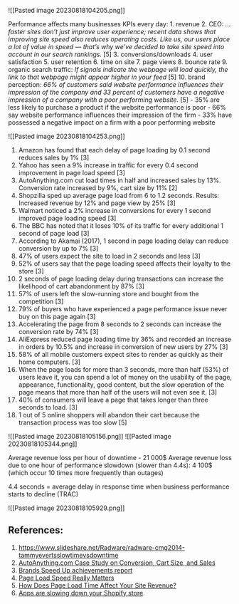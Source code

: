 ![[Pasted image 20230818104205.png]]

Performance affects many businesses KPIs every day:
	1. revenue
	2. CEO: *…faster sites don’t just improve user experience; recent data shows that improving site speed also reduces operating costs. Like us, our users place a lot of value in speed — that’s why we’ve decided to take site speed into account in our search rankings.* [5]
	3. conversions/downloads
	4. user satisfaction
	5. user retention
	6. time on site
	7. page views
	8. bounce rate
	9. organic search traffic: *If signals indicate the webpage will load quickly, the link to that webpage might appear higher in your feed* [5]
	10. brand perception: *66% of customers said website performance influences their impression of the company and 33 percent of customers have a negative impression of a company with a poor performing website.* [5]
			- 35% are less likely to purchase a product if the website performance is poor
			- 66% say website performance influences their impression of the firm
			- 33% have possessed a negative impact on a firm with a poor performing website

![[Pasted image 20230818104253.png]]

1. Amazon has found that each delay of page loading by 0.1 second reduces sales by 1% [3]
2. Yahoo has seen a 9% increase in traffic for every 0.4 second improvement in page load speed [3]
3. AutoAnything.com cut load times in half and increased sales by 13%. Conversion rate increased by 9%, cart size by 11% [2]
4. Shopzilla sped up average page load from 6 to 1.2 seconds. Results: Increased revenue by 12% and page view by 25% [3]
5. Walmart noticed a 2% increase in conversions for every 1 second improved page loading speed [3]
6. The BBC has noted that it loses 10% of its traffic for every additional 1 second of page load [3]
7. According to Akamai (2017), 1 second in page loading delay can reduce conversion by up to 7% [3]
8. 47% of users expect the site to load in 2 seconds and less [3]
9. 52% of users say that the page loading speed affects their loyalty to the store [3]
10. 2 seconds of page loading delay during transactions can increase the likelihood of cart abandonment by 87% [3]
11. 57% of users left the slow-running store and bought from the competition [3]
12. 79% of buyers who have experienced a page performance issue never buy on this page again [3]
13. Accelerating the page from 8 seconds to 2 seconds can increase the conversion rate by 74% [3]
14. AliExpress reduced page loading time by 36% and recorded an increase in orders by 10.5% and increase in conversion of new users by 27% [3]
15. 58% of all mobile customers expect sites to render as quickly as their home computers. [3]
16. When the page loads for more than 3 seconds, more than half (53%) of users leave it, you can spend a lot of money on the usability of the page, appearance, functionality, good content, but the slow operation of the page means that more than half of the users will not even see it. [3]
17. 40% of consumers will leave a page that takes longer than three seconds to load. [3]
18. 1 out of 5 online shoppers will abandon their cart because the transaction process was too slow [5]

![[Pasted image 20230818105156.png]]
![[Pasted image 20230818105344.png]]

Average revenue loss per hour of downtime - 21 000$
Average revenue loss due to one hour of performance slowdown (slower than 4.4s): 4 100$ (which occur 10 times more frequently than outages)

4.4 seconds = average delay in response time when business performance starts to decline (TRAC)

![[Pasted image 20230818105929.png]]


## References:

1. https://www.slideshare.net/Radware/radware-cmg2014-tammyevertsslowtimevsdowntime 
2. [AutoAnything.com Case Study on Conversion, Cart Size, and Sales](https://www.brightvessel.com/autoanything-case-study-on-conversion-cart-size-and-sales/)
3. [Brands Speed Up achievements report](https://webini.co/blog/brands-speed-up-achievements-report/)
4. [Page Load Speed Really Matters](https://www.linkedin.com/pulse/page-load-speed-really-matters-taranjit-ghai/?trk=mp-reader-card)
5. [How Does Page Load Time Affect Your Site Revenue?](https://speedy.site/how-does-page-load-time-affect-your-site-revenue/)
6. [Apps are slowing down your Shopify store](https://medium.com/unbounce-marketing/7-page-speed-stats-every-marketer-should-know-de8ebd913aa8)